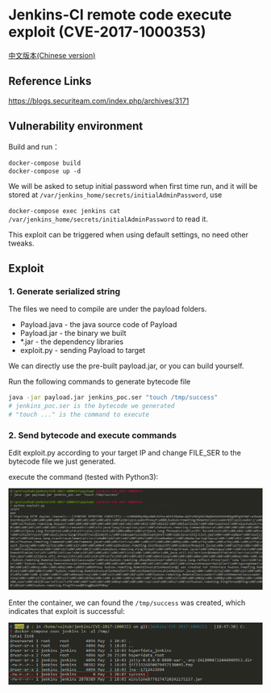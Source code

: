 # Jenkins-CI remote code execute exploit (CVE-2017-1000353)

[中文版本(Chinese version)](README.zh-cn.md)

## Reference Links

https://blogs.securiteam.com/index.php/archives/3171

## Vulnerability environment

Build and run：

```
docker-compose build
docker-compose up -d
```

We will be asked to setup initial password when first time run, and it will be stored at `/var/jenkins_home/secrets/initialAdminPassword`, use 

`docker-compose exec jenkins cat /var/jenkins_home/secrets/initialAdminPassword` to read it. 

This exploit can be triggered when using default settings, no need other tweaks.

## Exploit

### 1. Generate serialized string

The files we need to compile are under the payload folders.

 - Payload.java - the java source code of Payload
 - Payload.jar - the binary we built
 - *.jar - the dependency libraries
 - exploit.py - sending Payload to target

We can directly use the pre-built payload.jar, or you can build yourself.

Run the following commands to generate bytecode file

```bash
java -jar payload.jar jenkins_poc.ser "touch /tmp/success"
# jenkins_poc.ser is the bytecode we generated
# "touch ..." is the command to execute
```

### 2. Send bytecode and execute commands

Edit exploit.py according to your target IP and change FILE_SER to the bytecode file we just generated.

execute the command (tested with Python3):

![](1.png)

Enter the container, we can found the `/tmp/success` was created, which indicates that exploit is successful:

![](2.png)
